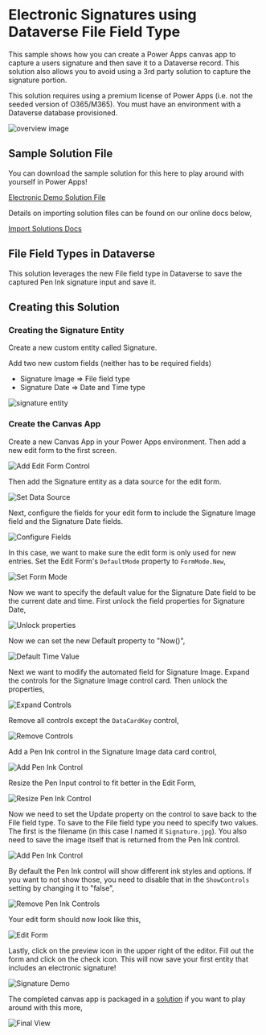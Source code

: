 # Electronic Signatures using Dataverse File Field Type
This sample shows how you can create a Power Apps canvas app to capture a users signature and then save it to a Dataverse record.  This solution also allows you to avoid using a 3rd party solution to capture the signature portion.

This solution requires using a premium license of Power Apps (i.e. not the seeded version of O365/M365).  You must have an environment with a Dataverse database provisioned.

![overview image](files/images/signature-demo-final-list-view.JPG)

## Sample Solution File
You can download the sample solution for this here to play around with yourself in Power Apps!

[Electronic Demo Solution File](files/ElectronicSignatureDemo_1_0_0_6.zip)

Details on importing solution files can be found on our online docs below,

[Import Solutions Docs](https://docs.microsoft.com/en-us/powerapps/maker/common-data-service/import-update-export-solutions)

## File Field Types in Dataverse
This solution leverages the new File field type in Dataverse to save the captured Pen Ink signature input and save it.  

## Creating this Solution

### Creating the Signature Entity
Create a new custom entity called Signature.

Add two new custom fields (neither has to be required fields)

* Signature Image => File field type
* Signature Date => Date and Time type

![signature entity](files/images/signature-demo-signature-entity.JPG)

### Create the Canvas App
Create a new Canvas App in your Power Apps environment.  Then add a new edit form to the first screen.

![Add Edit Form Control](files/images/signature-demo-create-edit-form.JPG)

Then add the Signature entity as a data source for the edit form.

![Set Data Source](files/images/signature-demo-add-data-source.JPG)

Next, configure the fields for your edit form to include the Signature Image field and the Signature Date fields.

![Configure Fields](files/images/signature-demo-configure-fields.JPG)

In this case, we want to make sure the edit form is only used for new entries.  Set the Edit Form's ```DefaultMode``` property to ```FormMode.New```,

![Set Form Mode](files/images/signature-demo-set-form-new.JPG)

Now we want to specify the default value for the Signature Date field to be the current date and time.  First unlock the field properties for Signature Date,

![Unlock properties](files/images/signature-demo-unlock-signature-date.JPG)

Now we can set the new Default property to "Now()",

![Default Time Value](files/images/signature-demo-date-field-default-time.JPG)

Next we want to modify the automated field for Signature Image.  Expand the controls for the Signature Image control card.  Then unlock the properties,

![Expand Controls](files/images/signature-demo-unlock-signature-image.JPG)

Remove all controls except the ```DataCardKey``` control,

![Remove Controls](files/images/signature-demo-remove-extra-controls.JPG)

Add a Pen Ink control in the Signature Image data card control,

![Add Pen Ink Control](files/images/signature-demo-add-pen-input-control.JPG)

Resize the Pen Input control to fit better in the Edit Form,

![Resize Pen Ink Control](files/images/signature-demo-resize-pen-input-control.JPG)

Now we need to set the Update property on the control to save back to the File field type.  To save to the File field type you need to specify two values.  The first is the filename (in this case I named it ```Signature.jpg```).  You also need to save the image itself that is returned from the Pen Ink control.

![Add Pen Ink Control](files/images/signature-demo-set-update-property-on-image.JPG)

By default the Pen Ink control will show different ink styles and options.  If you want to not show those, you need to disable that in the ```ShowControls``` setting by changing it to "false",

![Remove Pen Ink Controls](files/images/signature-demo-hide-controls.JPG)

Your edit form should now look like this,

![Edit Form](files/images/signature-demo-pen-input-contorls-missing.JPG)

Lastly, click on the preview icon in the upper right of the editor.  Fill out the form and click on the check icon.  This will now save your first entity that includes an electronic signature!

![Signature Demo](files/images/signature-demo-input-form.JPG)

The completed canvas app is packaged in a [solution](files/ElectronicSignatureDemo_1_0_0_6.zip) if you want to play around with this more,

![Final View](files/images/signature-demo-final-list-view.JPG)
